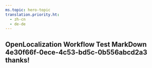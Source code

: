 ```yaml
---
ms.topic: hero-topic
translation.priority.ht: 
  - zh-cn
  - de-de
---
```

## OpenLocalization Workflow Test MarkDown 4e30f66f-0ece-4c53-bd5c-0b556abcd2a3 thanks!
